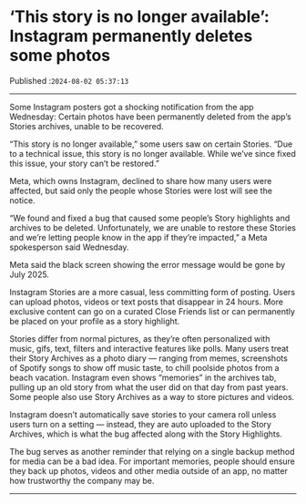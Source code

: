 # ‘This story is no longer available’: Instagram permanently deletes some photos

Published :`2024-08-02 05:37:13`

---

Some Instagram posters got a shocking notification from the app Wednesday: Certain photos have been permanently deleted from the app’s Stories archives, unable to be recovered.

“This story is no longer available,” some users saw on certain Stories. “Due to a technical issue, this story is no longer available. While we’ve since fixed this issue, your story can’t be restored.”

Meta, which owns Instagram, declined to share how many users were affected, but said only the people whose Stories were lost will see the notice.

“We found and fixed a bug that caused some people’s Story highlights and archives to be deleted. Unfortunately, we are unable to restore these Stories and we’re letting people know in the app if they’re impacted,” a Meta spokesperson said Wednesday.

Meta said the black screen showing the error message would be gone by July 2025.

Instagram Stories are a more casual, less committing form of posting. Users can upload photos, videos or text posts that disappear in 24 hours. More exclusive content can go on a curated Close Friends list or can permanently be placed on your profile as a story highlight.

Stories differ from normal pictures, as they’re often personalized with music, gifs, text, filters and interactive features like polls. Many users treat their Story Archives as a photo diary — ranging from memes, screenshots of Spotify songs to show off music taste, to chill poolside photos from a beach vacation. Instagram even shows “memories” in the archives tab, pulling up an old story from what the user did on that day from past years. Some people also use Story Archives as a way to store pictures and videos.

Instagram doesn’t automatically save stories to your camera roll unless users turn on a setting — instead, they are auto uploaded to the Story Archives, which is what the bug affected along with the Story Highlights.

The bug serves as another reminder that relying on a single backup method for media can be a bad idea. For important memories, people should ensure they back up photos, videos and other media outside of an app, no matter how trustworthy the company may be.

---

